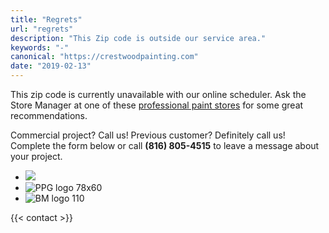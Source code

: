 ```yaml
---
title: "Regrets"
url: "regrets"
description: "This Zip code is outside our service area."
keywords: "-"
canonical: "https://crestwoodpainting.com"
date: "2019-02-13"
---
```


This zip code is currently unavailable with our online scheduler. Ask the Store Manager at one of these [professional paint stores](https://www.google.com/search?q=paint+stores+kansas+city) for some great recommendations.

Commercial project? Call us! Previous customer? Definitely call us! Complete the form below or call **(816) 805-4515** to leave a message about your project.

- ![](/images/SW-logo.png)
- ![PPG logo 78x60](/images/PPGlogo-e1551206528165.png)
- ![BM logo 110](/images/BenjaminMoorePaintsLogo-e1604861456953.jpg)


{{< contact >}}
